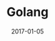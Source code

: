 ---
title: "Golang"
linkTitle: "Golang"
weight: 11
date: 2017-01-05
description: >
  How to use golang
---